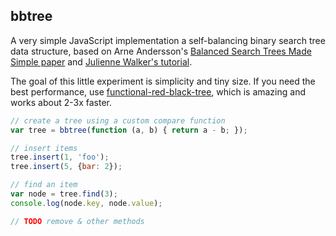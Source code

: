 ## bbtree

A very simple JavaScript implementation a self-balancing binary search tree data structure,
based on Arne Andersson's [Balanced Search Trees Made Simple paper](http://user.it.uu.se/~arnea/ps/simp.pdf) and
[Julienne Walker's tutorial](http://www.eternallyconfuzzled.com/tuts/datastructures/jsw_tut_andersson.aspx).

The goal of this little experiment is simplicity and tiny size.
If you need the best performance, use [functional-red-black-tree](https://github.com/mikolalysenko/functional-red-black-tree),
which is amazing and works about 2-3x faster.

```js
// create a tree using a custom compare function
var tree = bbtree(function (a, b) { return a - b; });

// insert items
tree.insert(1, 'foo');
tree.insert(5, {bar: 2});

// find an item
var node = tree.find(3);
console.log(node.key, node.value);

// TODO remove & other methods
```
